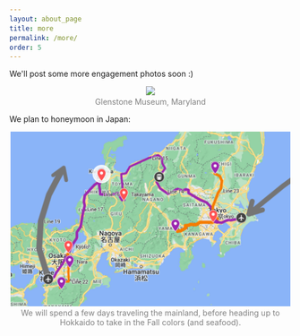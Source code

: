 ```yaml
---
layout: about_page
title: more
permalink: /more/
order: 5
---
```


We'll post some more engagement photos soon :)

<p align="middle">
  <img src="/photos/rocking_chair.jpg" width="500" />
<br><span style="color: gray;">Glenstone Museum, Maryland</span> 
</p>


We plan to honeymoon in Japan:

<p align="middle">
  <img src="/photos/honeymoon_mainland.png" width="500" />
<br><span style="color: gray;">We will spend a few days traveling the mainland, before heading up to Hokkaido to take in the Fall colors (and seafood).</span> 
</p>
